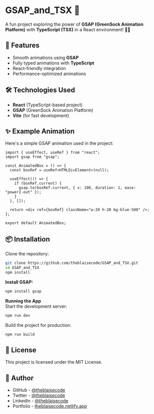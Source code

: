 # GSAP_and_TSX 🚀

A fun project exploring the power of **GSAP (GreenSock Animation Platform)** with **TypeScript (TSX)** in a React environment! 🎨✨

## 📌 Features
- Smooth animations using **GSAP**
- Fully typed animations with **TypeScript**
- React-friendly integration
- Performance-optimized animations

## 🛠️ Technologies Used
- **React** (TypeScript-based project)
- **GSAP** (GreenSock Animation Platform)
- **Vite** (for fast development)

## ✨ Example Animation
Here's a simple GSAP animation used in the project:
```tsx
import { useEffect, useRef } from "react";
import gsap from "gsap";

const AnimatedBox = () => {
  const boxRef = useRef<HTMLDivElement>(null);

  useEffect(() => {
    if (boxRef.current) {
      gsap.to(boxRef.current, { x: 100, duration: 1, ease: "power2.out" });
    }
  }, []);

  return <div ref={boxRef} className="w-20 h-20 bg-blue-500" />;
};

export default AnimatedBox;
```


## 📦 Installation

Clone the repository:
```bash
git clone https://github.com/theblaisecode/GSAP_and_TSX.git
cd GSAP_and_TSX
npm install
```

**Install GSAP:**
```bash
npm install gsap
```

**Running the App**<br/>
Start the development server:

```bash
npm run dev
```

Build the project for production:
```bash
npm run build
```

## 📜 License
This project is licensed under the MIT License.

## 👥 Author  
- GitHub - [@theblaisecode](https://github.com/theblaisecode)  
- Twitter - [@theblaisecode](https://twitter.com/theblaisecode)  
- LinkedIn - [@theblaisecode](https://www.linkedin.com/in/theblaisecode)  
- Portfolio - [theblaisecode.netlify.app](https://theblaisecode.netlify.app/)
